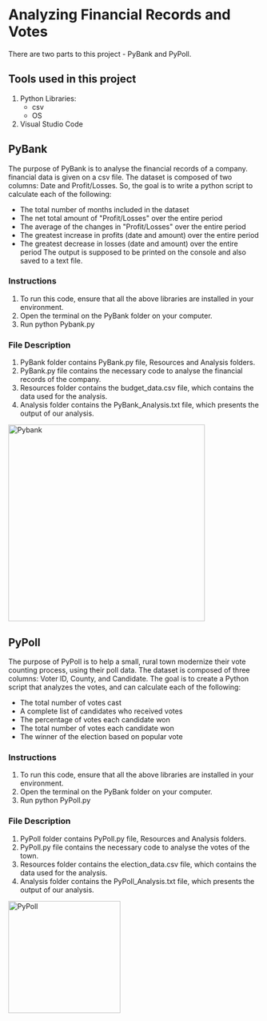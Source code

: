 # Analyzing Financial Records and Votes

There are two parts to this project - PyBank and PyPoll. 

## Tools used in this project
   1. Python
      Libraries:
      - csv
      - OS
   2. Visual Studio Code

## PyBank
The purpose of PyBank is to analyse the financial records of a company. financial data is given on a csv file. The dataset is composed of two columns: Date and Profit/Losses. So, the goal is to write a python script to calculate each of the following:
   - The total number of months included in the dataset
   - The net total amount of "Profit/Losses" over the entire period
   - The average of the changes in "Profit/Losses" over the entire period
   - The greatest increase in profits (date and amount) over the entire period
   - The greatest decrease in losses (date and amount) over the entire period
The output is supposed to be printed on the console and also saved to a text file.

### Instructions
1. To run this code, ensure that all the above libraries are installed in your environment.
2. Open the terminal on the PyBank folder on your computer.
3. Run python Pybank.py 

### File Description
1. PyBank folder contains PyBank.py file, Resources and Analysis folders. 
2. PyBank.py file contains the necessary code to analyse the financial records of the company.
3. Resources folder contains the budget_data.csv file, which contains the data used for the analysis.
4. Analysis folder contains the PyBank_Analysis.txt file, which presents the output of our analysis.

<img width="393" alt="Pybank" src="https://user-images.githubusercontent.com/71471355/113071919-fa892500-9182-11eb-9dff-44886d79ff0e.png">

## PyPoll

The purpose of PyPoll is to help a small, rural town modernize their vote counting process, using their poll data. The dataset is composed of three columns: Voter ID, County, and Candidate. The goal is to create a Python script that analyzes the votes, and can calculate each of the following:

   - The total number of votes cast
   - A complete list of candidates who received votes
   - The percentage of votes each candidate won
   - The total number of votes each candidate won
   - The winner of the election based on popular vote

### Instructions
1. To run this code, ensure that all the above libraries are installed in your environment.
2. Open the terminal on the PyBank folder on your computer.
3. Run python PyPoll.py 

### File Description

1. PyPoll folder contains PyPoll.py file, Resources and Analysis folders. 
2. PyPoll.py file contains the necessary code to analyse the votes of the town.
3. Resources folder contains the election_data.csv file, which contains the data used for the analysis.
4. Analysis folder contains the PyPoll_Analysis.txt file, which presents the output of our analysis.

<img width="224" alt="PyPoll" src="https://user-images.githubusercontent.com/71471355/113074142-bfd5bb80-9187-11eb-98ec-f4f439456b2e.png">

